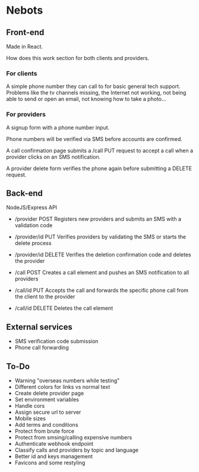 # Nebots

## Front-end

Made in React.

How does this work section for both clients and providers.

### For clients

A simple phone number they can call to for basic general tech support. Problems like the tv channels missing, the Internet not working, not being able to send or open an email, not knowing how to take a photo...

### For providers

A signup form with a phone number input.

Phone numbers will be verified via SMS before accounts are confirmed.

A call confirmation page submits a /call PUT request to accept a call when a provider clicks on an SMS notification.

A provider delete form verifies the phone again before submitting a DELETE request.

## Back-end

NodeJS/Express API

- /provider POST Registers new providers and submits an SMS with a validation code
- /provider/id PUT Verifies providers by validating the SMS or starts the delete process
- /provider/id DELETE Verifies the deletion confirmation code and deletes the provider

- /call POST Creates a call element and pushes an SMS notification to all providers
- /call/id PUT Accepts the call and forwards the specific phone call from the client to the provider
- /call/id DELETE Deletes the call element

## External services

- SMS verification code submission
- Phone call forwarding

## To-Do

- Warning "overseas numbers while testing"
- Different colors for links vs normal text
- Create delete provider page
- Set environment variables
- Handle cors
- Assign secure url to server
- Mobile sizes
- Add terms and conditions
- Protect from brute force
- Protect from smsing/calling expensive numbers
- Authenticate webhook endpoint
- Classify calls and providers by topic and language
- Better id and keys management
- Favicons and some restyling
